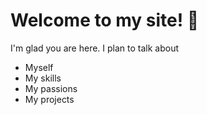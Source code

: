 # Welcome to my site! :star2:

I'm glad you are here. I plan to talk about
- Myself
- My skills
- My passions
- My projects
